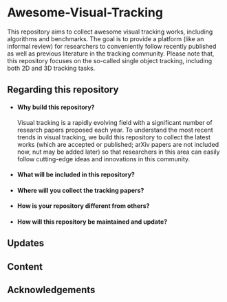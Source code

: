 # Awesome-Visual-Tracking
This repository aims to collect awesome visual tracking works, including algorithms and benchmarks. The goal is to provide a platform (like an informal review) for researchers to conveniently follow recently published as well as previous literature in the tracking community. Please note that, this repository focuses on the so-called single object tracking, including both 2D and 3D tracking tasks.


## Regarding this repository

* #### Why build this repository?
  
  Visual tracking is a rapidly evolving field with a significant number of research papers proposed each year. To understand the most recent trends in visual tracking, we build this repository to collect the latest works (which are accepted or published; arXiv papers are not included now, nut may be added later) so that researchers in this area can easily follow cutting-edge ideas and innovations in this community. 

* #### What will be included in this repository?

* #### Where will you collect the tracking papers?

* #### How is your repository different from others?

* #### How will this repository be maintained and update?

## Updates

## Content



## Acknowledgements
